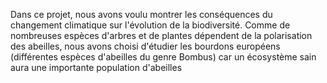 
Dans ce projet, nous avons voulu montrer les conséquences du changement climatique sur l'évolution de la biodiversité. Comme de nombreuses espèces d'arbres et de plantes dépendent de la polarisation des abeilles, nous avons choisi d'étudier les bourdons européens (différentes espèces d'abeilles du genre Bombus) car un écosystème sain aura une importante population d'abeilles
